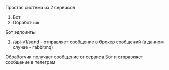 Простая система из 2 сервисов
1. Бот
2. Обработчик

Бот эдпоинты
1. /api-v1/send - отправляет сообщение в брокер сообщений (в данном случае - rabbitmq)

Обработчик получает сообщение от сервиса Бот и отправляет сообщение в телеграм
